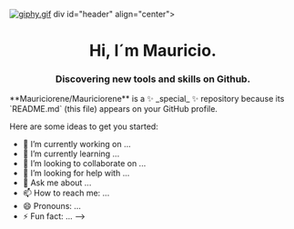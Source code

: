 [![giphy.gif](https://i.postimg.cc/02sQv0vX/giphy.gif)](https://postimg.cc/xq6YyHcL)
div id="header" align="center">
     <h1 align="center">Hi, I´m Mauricio.</h1>
     <h3 align="center">Discovering new tools and skills on Github.
    </h3>
</div>  
**Mauriciorene/Mauriciorene** is a ✨ _special_ ✨ repository because its `README.md` (this file) appears on your GitHub profile.

Here are some ideas to get you started:

- 🔭 I’m currently working on ...
- 🌱 I’m currently learning ...
- 👯 I’m looking to collaborate on ...
- 🤔 I’m looking for help with ...
- 💬 Ask me about ...
- 📫 How to reach me: ...
- 😄 Pronouns: ...
- ⚡ Fun fact: ...
-->
